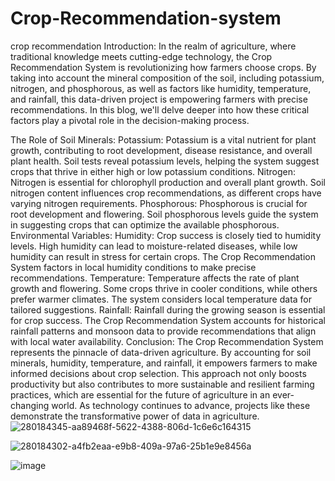 # Crop-Recommendation-system
crop recommendation
Introduction:
In the realm of agriculture, where traditional knowledge meets cutting-edge technology, the Crop Recommendation System is revolutionizing how farmers choose crops. By taking into account the mineral composition of the soil, including potassium, nitrogen, and phosphorous, as well as factors like humidity, temperature, and rainfall, this data-driven project is empowering farmers with precise recommendations. In this blog, we'll delve deeper into how these critical factors play a pivotal role in the decision-making process.

The Role of Soil Minerals:
Potassium: Potassium is a vital nutrient for plant growth, contributing to root development, disease resistance, and overall plant health. Soil tests reveal potassium levels, helping the system suggest crops that thrive in either high or low potassium conditions.
Nitrogen: Nitrogen is essential for chlorophyll production and overall plant growth. Soil nitrogen content influences crop recommendations, as different crops have varying nitrogen requirements.
Phosphorous: Phosphorous is crucial for root development and flowering. Soil phosphorous levels guide the system in suggesting crops that can optimize the available phosphorous.
Environmental Variables:
Humidity: Crop success is closely tied to humidity levels. High humidity can lead to moisture-related diseases, while low humidity can result in stress for certain crops. The Crop Recommendation System factors in local humidity conditions to make precise recommendations.
Temperature: Temperature affects the rate of plant growth and flowering. Some crops thrive in cooler conditions, while others prefer warmer climates. The system considers local temperature data for tailored suggestions.
Rainfall: Rainfall during the growing season is essential for crop success. The Crop Recommendation System accounts for historical rainfall patterns and monsoon data to provide recommendations that align with local water availability.
Conclusion:
The Crop Recommendation System represents the pinnacle of data-driven agriculture. By accounting for soil minerals, humidity, temperature, and rainfall, it empowers farmers to make informed decisions about crop selection. This approach not only boosts productivity but also contributes to more sustainable and resilient farming practices, which are essential for the future of agriculture in an ever-changing world. As technology continues to advance, projects like these demonstrate the transformative power of data in agriculture.
![280184345-aa89468f-5622-4388-806d-1c6e6c164315](https://github.com/Patsonu63/Crop-Recommendation-system/assets/79435290/725f38cf-f41d-4cb9-a4ce-2803c8732c5d)

![280184302-a4fb2eaa-e9b8-409a-97a6-25b1e9e8456a](https://github.com/Patsonu63/Crop-Recommendation-system/assets/79435290/0adf8336-7ff9-46d0-936b-c7c9bcc4d779)

![image](https://github.com/Patsonu63/Crop-Recommendation-system/assets/79435290/a5e6772f-6f7c-4338-9bfe-6f73371df51c)
